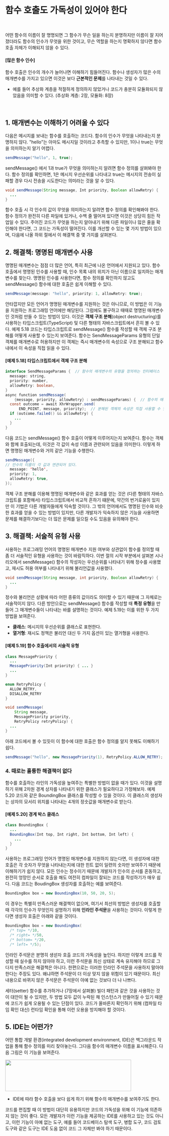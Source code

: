 # 함수 호출도 가독성이 있어야 한다
<br/>

어떤 함수의 이름이 잘 명명되면 그 함수가 무슨 일을 하는지 분명하지만 이름이 잘 지어졌더라도
함수의 인수가 무엇을 위한 것이고, 무슨 역할을 하는지 명확하지 않다면 함수 호출 자체가 이해되지 않을 수 있다.

#### [많은 함수 인수]
함수 호출은 인수의 개수가 늘어나면 이해하기 힘들어진다. 함수나 생성자가 많은 수의 매개변수를 가지고 있으면 이것은 보다 **근본적인 문제**를 나타내는 것일 수 있다.
- 예를 들어 추상화 계층을 적절하게 정의하지 않았거나 코드가 충분히 모듈화되지 않았음을 의미할 수 있다. (추상화 계층: 2장, 모듈화: 8장)
<br/>

## 1. 매개변수는 이해하기 어려울 수 있다
다음은 메시지를 보내는 함수를 호출하는 코드다. 함수의 인수가 무엇을 나타내는지 분명하지 않다.
"hello"는 아마도 메시지일 것이라고 추측할 수 있지만, 1이나 true는 무엇을 의미하는지 알기 어렵다.
```java
sendMessage("hello", 1, true);
```
sendMessage() 에서 1과 true가 무엇을 의미하는지 알려면 함수 정의를 살펴봐야 한다.
함수 정의를 확인하면, 1은 메시지 우선순위를 나타내고 true는 메시지의 전송이 실패할 경우 다시 전송을 시도한다는 의미라는 것을 알 수 있다.
```java
void sendMessage(String message, Int priority, Boolean allowRetry) {
  ...
}
```
함수 호출 시 각 인수의 값이 무엇을 의미하는지 알려면 함수 정의를 확인해봐야 한다.
함수 정의가 완전히 다른 파일에 있거나, 수백 줄 떨어져 있다면 이것은 상당히 힘든 작업일 수 있다.
주어진 코드가 무엇을 하는지 알아내기 위해 다른 파일이나 많은 줄을 확인해야 한다면, 그 코드는 가독성이 떨어진다.
이를 개선할 수 있는 몇 가지 방법이 있으며, 다음에 나올 하위 절에서 이 해결책 중 몇 가지를 살펴본다.

## 2. 해결책: 명명된 매개변수 사용
명명된 매개변수는 점점 더 많은 언어, 특히 최근에 나온 언어에서 지원되고 있다.
함수 호출에서 명명된 인수를 사용할 때, 인수 목록 내의 위치가 아닌 이름으로 일치하는 매개변수를 찾는다.
명명된 인수를 사용한다면, 함수 정의를 확인하지 않고도 sendMessage() 함수에 대한 호출은 쉽게 이해할 수 있다.
```java
sendMessage(message: "hello", priority: 1, allowRetry: true);
```
안타깝지만 모든 언어가 명명된 매개변수를 지원하는 것은 아니므로, 이 방법은 이 기능을 지원하는 프로그래밍 언어에만 해당된다.
그럼에도 불구하고 때때로 명명된 매개변수인 것처럼 만들 수 있는 방법이 있다.
이것은 **객체 구조 분해**(object destructuring)를 사용하는 타입스크립트(TypeScript) 및 다른 형태의 자바스크립트에서 흔히 볼 수 있다.
예제 5.18 코드는 타입스크립트로 sendMessage() 함수를 작성할 때 객체 구조 분해를 어떻게 사용할 수 있는지 보여준다.
함수는 SendMessageParams 유형의 단일 객체를 매개변수로 허용하지만 이 객체는 즉시 매개변수의 속성으로 구조 분해되고 함수 내에서 이 속성을 직접 읽을 수 있다.

#### [예제 5.18] 타입스크립트에서 객체 구조 분해
```java
interface SendMessageParams {  // 함수의 매개변수의 유형을 정의하는 인터페이스
  message: string,
  priority: number,
  allowRetry: boolean,
}
async function sendMessage(
    {message, priority, allowRetry} : sendMessageParams) {  // 함수의 매개변수는 즉시 각 속성으로 분해된다.
  const outcome = await XhrWrapper.send(
      END_POINT, message, priority);  // 분해된 객체의 속성은 직접 사용할 수 있다.
  if (outcome.failed() && allowRetry) {
    ...
  }
}
```
다음 코드는 sendMessage() 함수 호출이 어떻게 이루어지는지 보여준다. 함수는 객체와 함께 호출되는데, 이것은 각 값이 속성 이름과 관련되어 있음을 의미한다.
이렇게 하면 명명된 매개변수와 거의 같은 기능을 수행한다.
```java
sendMessage({
// 인수의 이름이 각 값과 연관되어 있다.
  message: 'hello',
  priority: 1,
  allowRetry: true,
});
```
객체 구조 분해를 이용해 명명된 매개변수와 같은 효과를 얻는 것은 (다른 형태의 자바스크립트를 포함해서) 타입스크립트에서 비교적 흔하기 떄문에,
약간의 번거로움이 있지만 이 기법은 다른 개발자들에게 익숙할 것이다. 그 밖의 언어에서도 명명된 인수와 비슷한 효과를 얻을 수 있는 방법이 있지만,
다른 개발자가 익숙하지 않은 기능을 사용하면 문제를 해결하기보다는 더 많은 문제를 일으킬 수도 있음을 유의해야 한다.

## 3. 해결책: 서술적 유형 사용
사용하는 프로그래밍 언어의 명명된 매개변수 지원 여부와 상관없이 함수를 정의할 때 좀 더 서술적인 유형을 사용하는 것이 바람직하다.
이번 절의 시작 부분에서 살펴본 시나리오에서 sendMessage() 함수의 작성자는 우선순위를 나타내기 위해 정수를 사용했고, 재시도 허용 여부를 나타내기 위해 불리언값을 사용했다.
```java
void sendMessage(String message, int priority, Boolean allowRetry) {
  ...
}
```
정수와 불리언은 상황에 따라 어떤 종류의 값이라도 의미할 수 있기 때문에 그 자체로는 서술적이지 않다.
다른 방안으로는 sendMessage() 함수를 작성할 때 **특정 유형**을 만들어 그 매개변수들이 나타내는 바를 설명하는 것이다. 예제 5.19는 이를 위한 두 가지 방법을 보여준다.
- **클래스**: 메시지의 우선순위를 클래스로 표현한다.
- **열거형**: 재시도 정책은 불리언 대신 두 가지 옵션이 있는 열거형을 사용한다.

#### [예제 5.19] 함수 호출에서의 서술적 유형
```java
class MessagePriority {
  ...
  MessagePriority(Int priority) { ... }
  ...
}

enum RetryPolicy {
  ALLOW_RETRY,
  DISALLOW_RETRY
}

void sendMessage(
    String message,
    MessagePriority priority,
    RetryPolicy retryPolicy) {
  ...
}
```
아래 코드에서 볼 수 있듯이 이 함수에 대한 호출은 함수 정의를 알지 못해도 이해하기 쉽다.
```java
sendMessage("hello", new MessagePriority(1), RetryPolicy.ALLOW_RETRY);
```

### 4. 때로는 훌륭한 해결책이 없다
함수를 호출하는 라인의 가독성을 높여주는 특별한 방법이 없을 때가 있다. 이것을 설명하기 위해 2차원 경계 상자를 나타내기 위한 클래스가 필요하다고 가정해보자.
예제 5.20 코드와 같은 BoundingBox 클래스를 작성할 수 있을 것이다. 이 클래스의 생성자는 상자의 모서리 위치를 나타내는 4개의 정숫값을 매개변수로 받는다.

#### [예제 5.20] 경계 박스 클래스
```java
class BoundingBox {
  ...
  BoundingBox(Int top, Int right, Int bottom, Int left) {
    ...
  }
}
```
사용하는 프로그래밍 언어가 명명된 매개변수를 지원하지 않는다면, 이 생성자에 대한 호출은 각 숫자가 무엇을 나타내는지에 대한 힌트 없이 일련의 숫자만 보여주기 때문에
이해하기가 쉽지 않다. 모든 인수는 정수이기 때문에 개발자가 인수의 순서를 혼동하고, 완전히 엉망인 순서로 호출을 해도 여전히 컴파일이 잘되는 코드를 작성하기가 매우 쉽다.
다음 코드는 BoudingBox 생성자를 호출하는 예를 보여준다.
```java
BoundingBox box = new BoundingBox(10, 50, 20, 5);
```
이 경우는 특별히 만족스러운 해결책이 없으며, 여기서 최선의 방법은 생성자를 호출할 때 각각의 인수가 무엇인지 설명하기 위해 **인라인 주석문**을 사용하는 것이다.
이렇게 한다면 생성자 호출은 아래와 같을 것이다.
```java
BoundingBox box = new BoundingBox(
  /* top= */10,
  /* right= */50,
  /* bottom= */20,
  /* left= */5);
```
인라인 주석문은 분명히 생섣자 호출 코드의 가독성을 높인다.
하지만 이렇게 코드를 작성할 때 실수를 하지 않아야 하고, 이런 주석문을 최신 상태로 계속 유지해야 하므로 그다지 만족스러운 해결책은 아니다.
한편으로는 이러한 인라인 주석문을 사용하지 말아야 한다는 주장도 있다. 왜냐하면 주석문이 더 이상 맞지 않을 위험이 있기 때문이다.
최신 내용으로 바뀌지 않은 주석문은 주석문이 아예 없는 것보다 더 나 나쁘다.

세터(setter) 함수를 추가하거나 (7장에서 살펴볼) 빌더 패턴과 같은 것을 사용하는 것이 대안이 될 수 있지만,
두 방법 모두 값이 누락된 채 인스턴스가 만들어질 수 있기 때문에 코드가 쉽게 오용될 수 있는 단점이 있다.
코드가 올바른지 확인하기 위해 (컴파일 타임 확인 대신) 런타임 확인을 통해 이런 오용을 방지해야 할 것이다.

## 5. IDE는 어떤가?
어떤 통합 개발 환경(integrated development environment, IDE)은 백그라운드 작업을 통해 함수 정의를 미리 찾아놓는다.
그다음 함수의 매개변수 이름을 표시해준다. 다음 그림은 이 기능을 보여준다.

<img src="https://github.com/silxbro/clean-code/assets/142463332/84e8dcfc-6896-43e9-a40c-ddffd908f585" width="400" height="100"/><br/>
- IDE에 따라 함수 호출을 보다 쉽게 하기 위해 함수의 매개변수를 보여주기도 한다.

코드를 편집할 때 이 방법이 대단히 유용하지만 코드의 가독성을 위해 이 기능에 의존하지 않는 것이 좋다.
모든 개발자가 이런 기능을 제공하는 IDE를 사용하고 있는 것도 아니고, 이런 기능이 아예 없는 도구, 예를 들어 코드베이스 탐색 도구, 병합 도구, 코드 검토 도구와 같은 도구는
IDE 도움 없이 코드 그 자체만 봐야 하기 때문이다.
